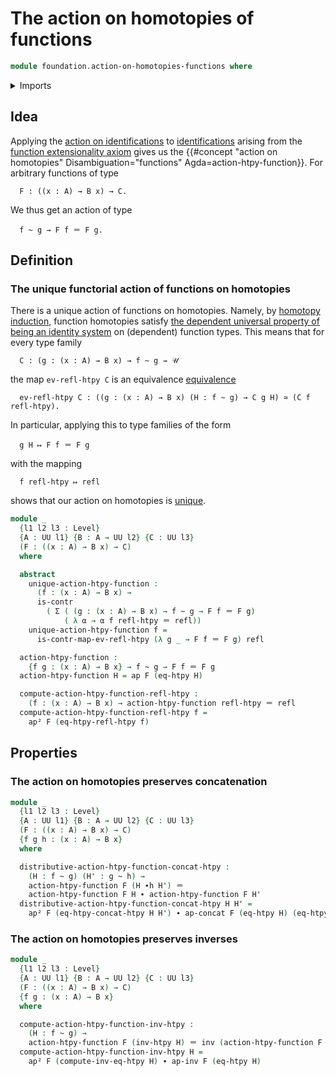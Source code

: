 # The action on homotopies of functions

```agda
module foundation.action-on-homotopies-functions where
```

<details><summary>Imports</summary>

```agda
open import foundation.action-on-higher-identifications-functions
open import foundation.action-on-identifications-functions
open import foundation.dependent-pair-types
open import foundation.function-extensionality
open import foundation.homotopies
open import foundation.homotopy-induction
open import foundation.universe-levels

open import foundation-core.constant-maps
open import foundation-core.contractible-types
open import foundation-core.function-types
open import foundation-core.identity-types
```

</details>

## Idea

Applying the
[action on identifications](foundation.action-on-identifications-functions.md)
to [identifications](foundation-core.identity-types.md) arising from the
[function extensionality axiom](foundation.function-extensionality.md) gives us
the
{{#concept "action on homotopies" Disambiguation="functions" Agda=action-htpy-function}}.
For arbitrary functions of type

```text
  F : ((x : A) → B x) → C.
```

We thus get an action of type

```text
  f ~ g → F f ＝ F g.
```

## Definition

### The unique functorial action of functions on homotopies

There is a unique action of functions on homotopies. Namely, by
[homotopy induction](foundation.homotopy-induction.md), function homotopies
satisfy
[the dependent universal property of being an identity system](foundation.universal-property-identity-systems.md)
on (dependent) function types. This means that for every type family

```text
  C : (g : (x : A) → B x) → f ~ g → 𝒰
```

the map `ev-refl-htpy C` is an equivalence
[equivalence](foundation-core.equivalences.md)

```text
  ev-refl-htpy C : ((g : (x : A) → B x) (H : f ~ g) → C g H) ≃ (C f refl-htpy).
```

In particular, applying this to type families of the form

```text
  g H ↦ F f ＝ F g
```

with the mapping

```text
  f refl-htpy ↦ refl
```

shows that our action on homotopies is
[unique](foundation-core.contractible-types.md).

```agda
module _
  {l1 l2 l3 : Level}
  {A : UU l1} {B : A → UU l2} {C : UU l3}
  (F : ((x : A) → B x) → C)
  where

  abstract
    unique-action-htpy-function :
      (f : (x : A) → B x) →
      is-contr
        ( Σ ( (g : (x : A) → B x) → f ~ g → F f ＝ F g)
            ( λ α → α f refl-htpy ＝ refl))
    unique-action-htpy-function f =
      is-contr-map-ev-refl-htpy (λ g _ → F f ＝ F g) refl

  action-htpy-function :
    {f g : (x : A) → B x} → f ~ g → F f ＝ F g
  action-htpy-function H = ap F (eq-htpy H)

  compute-action-htpy-function-refl-htpy :
    (f : (x : A) → B x) → action-htpy-function refl-htpy ＝ refl
  compute-action-htpy-function-refl-htpy f =
    ap² F (eq-htpy-refl-htpy f)
```

## Properties

### The action on homotopies preserves concatenation

```agda
module _
  {l1 l2 l3 : Level}
  {A : UU l1} {B : A → UU l2} {C : UU l3}
  (F : ((x : A) → B x) → C)
  {f g h : (x : A) → B x}
  where

  distributive-action-htpy-function-concat-htpy :
    (H : f ~ g) (H' : g ~ h) →
    action-htpy-function F (H ∙h H') ＝
    action-htpy-function F H ∙ action-htpy-function F H'
  distributive-action-htpy-function-concat-htpy H H' =
    ap² F (eq-htpy-concat-htpy H H') ∙ ap-concat F (eq-htpy H) (eq-htpy H')
```

### The action on homotopies preserves inverses

```agda
module _
  {l1 l2 l3 : Level}
  {A : UU l1} {B : A → UU l2} {C : UU l3}
  (F : ((x : A) → B x) → C)
  {f g : (x : A) → B x}
  where

  compute-action-htpy-function-inv-htpy :
    (H : f ~ g) →
    action-htpy-function F (inv-htpy H) ＝ inv (action-htpy-function F H)
  compute-action-htpy-function-inv-htpy H =
    ap² F (compute-inv-eq-htpy H) ∙ ap-inv F (eq-htpy H)
```
